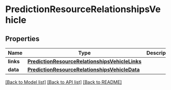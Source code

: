 # PredictionResourceRelationshipsVehicle

## Properties
Name | Type | Description | Notes
------------ | ------------- | ------------- | -------------
**links** | [**PredictionResourceRelationshipsVehicleLinks**](PredictionResourceRelationshipsVehicleLinks.md) |  | [optional] 
**data** | [**PredictionResourceRelationshipsVehicleData**](PredictionResourceRelationshipsVehicleData.md) |  | [optional] 

[[Back to Model list]](../README.md#documentation-for-models) [[Back to API list]](../README.md#documentation-for-api-endpoints) [[Back to README]](../README.md)


